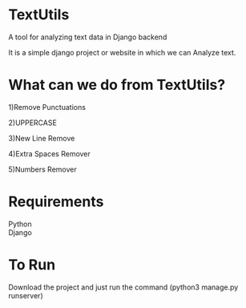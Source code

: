 # TextUtils
A tool for analyzing text data in Django backend

It is a simple django project or website in which we can Analyze text.

# What can we do from TextUtils?
1)Remove Punctuations

2)UPPERCASE

3)New Line Remove

4)Extra Spaces Remover

5)Numbers Remover

# Requirements

Python \
Django

# To Run
Download the project and just run the command (python3 manage.py runserver)

